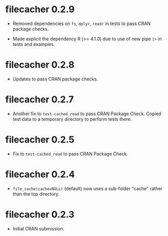 # filecacher 0.2.9

* Removed dependencies on `fs`, `dplyr`, `readr` in tests to pass CRAN package 
  checks.
  
* Made explicit the dependency R (>= 4.1.0) due to use of new pipe `|>` in 
  tests and examples.

# filecacher 0.2.8

* Updates to pass CRAN package checks.


# filecacher 0.2.7

* Another fix to `test-cached_read` to pass CRAN Package Check. 
  Copied test data to a temporary directory to perform tests there.


# filecacher 0.2.5

* Fix to `test-cached_read` to pass CRAN Package Check. 


# filecacher 0.2.4

* `file_cache(cache=NULL)` (default) now uses a sub-folder
  "cache" rather than the top directory.


# filecacher 0.2.3

* Initial CRAN submission.
